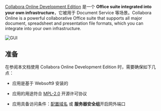 [Collabora Online Development Edition](https://collaboraonline.github.io/) 是一个 **Office suite integrated into your own infrastructure**，它被用于 Document Service  等场景。Collabora Online is a powerful collaborative Office suite that supports all major document, spreadsheet and presentation file formats, which you can integrate into your own infrastructure. 


![GUI](https://libs.websoft9.com/Websoft9/DocsPicture/zh/collabora/collabora-gui-websoft9.png)


## 准备

在参阅本文档使用 Collabora Online Development Edition 时，需要确保如下几点：

- 应用是基于 Websoft9 安装的

- 应用的用途符合 [MPL-2.0](https://opensource.org/licenses/MPL-2.0) 开源许可协议

- 应用具备访问条件：[配置域名](./guide/appsetdomain) 或 **服务器安全组**开启网外端口